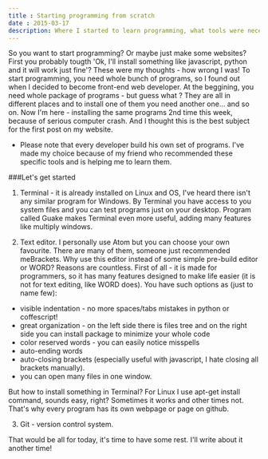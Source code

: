 ```yaml
---
title : Starting programming from scratch
date : 2015-03-17
description: Where I started to learn programming, what tools were necessary or just useful.
---
```


So you want to start programming? Or maybe just make some websites? First you probably tougth 'Ok, I'll install something like javascript, python and it will work just fine'? These were my thoughts - how wrong I was! To start programming, you need whole bunch of programs, so I found out when I decided to become front-end web developer.
At the beggining, you need whole package of programs - but guess what ? They are all in different places and to install one of them you need another one... and so on.
Now I'm here - installing the same programs 2nd time this week, because of serious computer crash. And I thought this is the best subject for the first post on my website.

* Please note that every developer build his own set of programs. I've made my choice because of my friend who recommended these specific tools and is helping me to learn them.

###Let's get started

1. Terminal - it is already installed on Linux and OS, I've heard there isn't any similar program for Windows. By Terminal you have access to you system files and you can test programs just on your desktop.
Program called Guake makes Terminal even more useful, adding many features like multiply windows.

2. Text editor. I personally use Atom but you can choose your own favourite. There are many of them, someone just recommended meBrackets.
Why use this editor instead of some simple pre-build editor or WORD? Reasons are countless.
First of all - it is made for programmers, so it has many features designed to make life easier (it is not for text editing, like WORD does). You have such options as (just to name few):
- visible indentation - no more spaces/tabs mistakes in python or coffescript!
- great organization - on the left side there is files tree and on the right side you can install package to minimize your whole code
- color reserved words - you can easily notice misspells
- auto-ending words
- auto-closing brackets (especially useful with javascript, I hate closing all brackets manually).
- you can open many files in one window.

But how to install something in Terminal? For Linux I use apt-get install command, sounds easy, right? Sometimes it works and other times not. That's why every program has its own webpage or page on github.

3. Git - version control system.

That would be all for today, it's time to have some rest. I'll write about it another time!
